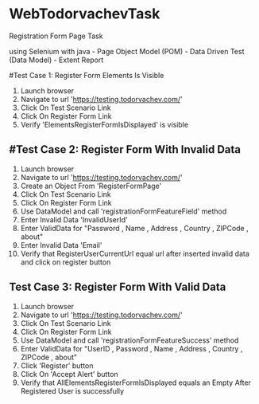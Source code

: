 # WebTodorvachevTask
 Registration Form Page Task  
<p>using Selenium with java - Page Object Model (POM) 
  - Data Driven Test (Data Model) - Extent Report </p> 


#Test Case 1: Register Form Elements Is Visible

1. Launch browser
2. Navigate to url 'https://testing.todorvachev.com/'
3. Click On Test Scenario Link
4. Click On Register Form Link
5. Verify 'ElementsRegisterFormIsDisplayed' is visible


<h2>#Test Case 2: Register Form With Invalid Data</h2>

1. Launch browser
2. Navigate to url 'https://testing.todorvachev.com/'
3. Create an Object From 'RegisterFormPage'
4. Click On Test Scenario Link
5. Click On Register Form Link
6. Use DataModel and call 'registrationFormFeatureField' method 
7. Enter Invalid Data 'InvalidUserId'
8. Enter ValidData for "Password , Name , Address , Country , ZIPCode , about"
9. Enter Invalid Data 'Email'
10. Verify that RegisterUserCurrentUrl equal url after inserted invalid data and click on register button


<h2>Test Case 3: Register Form With Valid Data</h2>

1. Launch browser
2. Navigate to url 'https://testing.todorvachev.com/'
3. Click On Test Scenario Link
4. Click On Register Form Link
5. Use DataModel and call 'registrationFormFeatureSuccess' method
6. Enter ValidData for "UserID , Password , Name , Address , Country , ZIPCode , about"
7. Click 'Register' button
8. Click On 'Accept Alert' button
9. Verify that AllElementsRegisterFormIsDisplayed equals an Empty After Registered User is successfully
